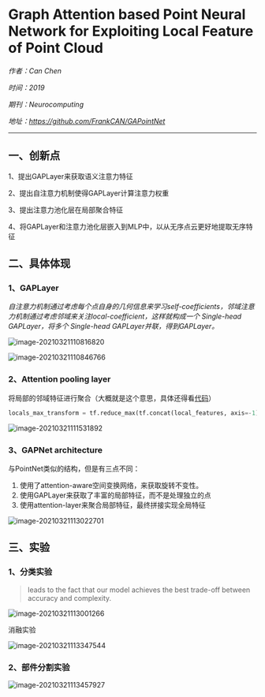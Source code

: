 # Graph Attention based Point Neural Network for Exploiting Local Feature of Point Cloud

*作者：Can Chen*

*时间：2019*

*期刊：Neurocomputing*

*地址：https://github.com/FrankCAN/GAPointNet*

---

## 一、创新点

1、提出GAPLayer来获取语义注意力特征

2、提出自注意力机制使得GAPLayer计算注意力权重

3、提出注意力池化层在局部聚合特征

4、将GAPLayer和注意力池化层嵌入到MLP中，以从无序点云更好地提取无序特征





## 二、具体体现



### 1、GAPLayer

*自注意力机制通过考虑每个点自身的几何信息来学习self-coefficients，邻域注意力机制通过考虑邻域来关注local-coefficient，这样就构成一个 Single-head GAPLayer，将多个 Single-head GAPLayer并联，得到GAPLayer。*

![image-20210321110816820](https://gitee.com/suyunzzz/img/raw/master/img/20210321110816.png)

![image-20210321110846766](https://gitee.com/suyunzzz/img/raw/master/img/20210321110846.png)

### 2、Attention pooling layer

将局部的邻域特征进行聚合（大概就是这个意思，具体还得看[代码](https://github.com/FrankCAN/GAPointNet/blob/9fb9fd4577950b29f996baa5135927e13df45408/part_seg/part_seg_model.py#L38)）

```python
locals_max_transform = tf.reduce_max(tf.concat(local_features, axis=-1), axis=-2, keep_dims=True)
```



![image-20210321111531892](https://gitee.com/suyunzzz/img/raw/master/img/20210321111531.png)

### 3、GAPNet architecture

与PointNet类似的结构，但是有三点不同：

1. 使用了attention-aware空间变换网络，来获取旋转不变性。
2. 使用GAPLayer来获取了丰富的局部特征，而不是处理独立的点
3. 使用attention-layer来聚合局部特征，最终拼接实现全局特征

![image-20210321113022701](https://gitee.com/suyunzzz/img/raw/master/img/20210321113022.png)



## 三、实验



### 1、分类实验

> leads to the fact that our model achieves the best trade-off between accuracy and complexity.

![image-20210321113001266](https://gitee.com/suyunzzz/img/raw/master/img/20210321113001.png)

消融实验

![image-20210321113347544](https://gitee.com/suyunzzz/img/raw/master/img/20210321113347.png)

### 2、部件分割实验

![image-20210321113457927](https://gitee.com/suyunzzz/img/raw/master/img/20210321113457.png)

